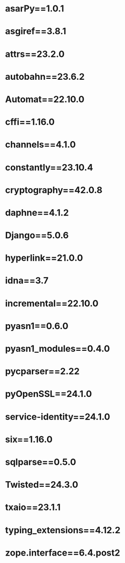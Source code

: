 # asarPy==1.0.1
# asgiref==3.8.1
# attrs==23.2.0
# autobahn==23.6.2
# Automat==22.10.0
# cffi==1.16.0
# channels==4.1.0
# constantly==23.10.4
# cryptography==42.0.8
# daphne==4.1.2
# Django==5.0.6
# hyperlink==21.0.0
# idna==3.7
# incremental==22.10.0
# pyasn1==0.6.0
# pyasn1_modules==0.4.0
# pycparser==2.22
# pyOpenSSL==24.1.0
# service-identity==24.1.0
# six==1.16.0
# sqlparse==0.5.0
# Twisted==24.3.0
# txaio==23.1.1
# typing_extensions==4.12.2
# zope.interface==6.4.post2
